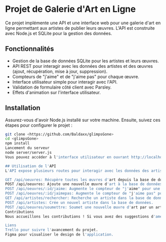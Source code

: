 # Projet de Galerie d'Art en Ligne

Ce projet implémente une API et une interface web pour une galerie d'art en ligne permettant aux artistes de publier leurs œuvres. L'API est construite avec Node.js et SQLite pour la gestion des données.

## Fonctionnalités

- Gestion de la base de données SQLite pour les artistes et leurs œuvres.
- API REST pour interagir avec les données des artistes et des œuvres (ajout, récupération, mise à jour, suppression).
- Compteurs de "j'aime" et de "j'aime pas" pour chaque œuvre.
- Interface utilisateur simple pour interagir avec l'API.
- Validation de formulaire côté client avec Parsley.
- Effets d'animation sur l'interface utilisateur.

## Installation

Assurez-vous d'avoir Node.js installé sur votre machine. Ensuite, suivez ces étapes pour configurer le projet :

```bash
git clone <https://github.com/Baldaxx/glimpsGone>
cd <glimpsGone>
npm install
Lancement du serveur
node server/server.js
Vous pouvez accéder à l'interface utilisateur en ouvrant http://localhost:3000 dans votre navigateur.

## Utilisation de l'API
L'API expose plusieurs routes pour interagir avec les données des artistes et des œuvres :

GET /api/oeuvres: Récupère toutes les œuvres d'art depuis la base de données.
POST /api/oeuvres: Ajoute une nouvelle œuvre d'art à la base de données.
POST /api/oeuvres/:id/jaime: Augmente le compteur de "j'aime" pour une œuvre spécifique.
POST /api/oeuvres/:id/jaimepas: Augmente le compteur de "j'aime pas" pour une œuvre spécifique.
GET /api/artistes/rechercher: Recherche un artiste dans la base de données en fonction de critères spécifiques.
POST /api/artistes: Crée un nouvel artiste dans la base de données.
POST /api/oeuvres/soumettre: Soumet une nouvelle œuvre d'art par un artiste.
Contributions
Nous accueillons les contributions ! Si vous avez des suggestions d'amélioration ou des corrections, n'hésitez pas à contacter l'équipe.

Liens
Trello pour suivre l'avancement du projet.
Figma pour visualiser le design de l'application.

